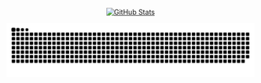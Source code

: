 <p align="center">
    <a href="https://github.com/czm180">
      <img alt="GitHub Stats" src="https://github-readme-stats.vercel.app/api?username=czm180&include_all_commits=true&count_private=false&bg_color=30,e96443,904e95&title_color=fff&text_color=fff" />
    </a>
</p>

<picture>
  <source
    media="(prefers-color-scheme: dark)"
    srcset="https://raw.githubusercontent.com/czm180/czm180/output/github-contribution-grid-snake-dark.svg"
  />
  <source
    media="(prefers-color-scheme: light)"
    srcset="https://raw.githubusercontent.com/czm180/czm180/output/github-contribution-grid-snake.svg"
  />
  <img
    alt="github contribution grid snake animation"
    src="https://raw.githubusercontent.com/czm180/czm180/output/github-contribution-grid-snake.svg"
  />
</picture>
